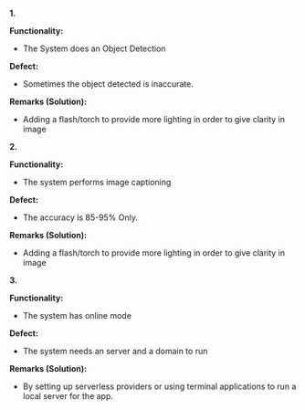 
**1.**

**Functionality:**
- The System does an Object Detection

**Defect:**
- Sometimes the object detected is inaccurate.

**Remarks (Solution):**
- Adding a flash/torch to provide more lighting in order to give clarity in image

**2.**

**Functionality:**
- The system performs image captioning 

**Defect:**
- The accuracy is 85-95% Only.

**Remarks (Solution):**
- Adding a flash/torch to provide more lighting in order to give clarity in image

**3.**

**Functionality:**
- The system has online mode

**Defect:**
- The system needs an server and a domain to run

**Remarks (Solution):**
- By setting up serverless providers or using terminal applications to run a local server for the app.